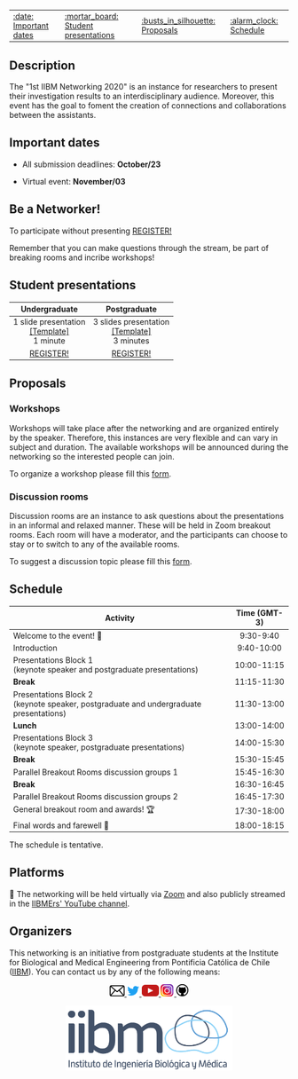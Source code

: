 <center>
<table>
<tr>
  <td><a href="#important-dates">:date: Important dates</a></td>
  <td><a href="#student-presentations">:mortar_board: Student presentations</a></td>
  <td><a href="#proposals">:busts_in_silhouette: Proposals</a></td>
  <td><a href="#schedule">:alarm_clock: Schedule</a></td>
</tr>
</table>
</center>

## Description

The "1st IIBM Networking 2020" is an instance for researchers to present their investigation results to an interdisciplinary audience. Moreover, this event has the goal to foment the creation of connections and collaborations between the assistants. 

## Important dates

 - All submission deadlines: **October/23**

 - Virtual event: **November/03**

## Be a Networker!

To participate without presenting [REGISTER!](https://docs.google.com/forms/d/e/1FAIpQLSf8pZyI7lL4gW7tDGXcgVtoJ1FxgdTYxRhqsfLMl5ztcu0XjA/viewform?usp=sf_link)

Remember that you can make questions through the stream, be part of breaking rooms and incribe workshops!

## Student presentations

| Undergraduate  | Postgraduate |  
|:---:|:---:|
|1 slide presentation<br>[[Template]](https://github.com/IIBMErs/1st-IIBM-Networking-2020/blob/master/templates/Template%201%20page.pptx)<br> 1 minute|3 slides presentation<br>[[Template]](https://github.com/IIBMErs/1st-IIBM-Networking-2020/blob/master/templates/Template%203%20page.pptx)<br>3 minutes|
|[REGISTER!](https://docs.google.com/forms/d/e/1FAIpQLSdQiyXymsQbQ9u8FVLNob-Iz9Yd72xhXDHhAljhp5QQ1xj1Pw/viewform?usp=sf_link) | [REGISTER!](https://docs.google.com/forms/d/e/1FAIpQLSfkcXWRbVFJqf1Ha86PBapHeKbjdZ2pi5zQNIEn7n9eIRdgXQ/viewform?usp=sf_link)  | 

## Proposals
### Workshops
Workshops will take place after the networking and are organized entirely by the speaker. Therefore, this instances are very flexible and can vary in subject and duration. The available workshops will be announced during the networking so the interested people can join.

To organize a workshop please fill this [form](https://docs.google.com/forms/d/e/1FAIpQLSdwE-EEdabz2bOLFyW4XRdaN6SfaduGyjFfPWKT8UmeJLoMKA/viewform?usp=sf_link).

### Discussion rooms
Discussion rooms are an instance to ask questions about the presentations in an informal and relaxed manner. These will be held in Zoom breakout rooms. Each room will have a moderator, and the participants can choose to stay or to switch to any of the available rooms. 

To suggest a discussion topic please fill this [form](https://docs.google.com/forms/d/e/1FAIpQLSdTSCjS7YmxSmdnOpQmdK1ITtFL1jdc9MRECXo1LQPaGOesng/viewform?usp=sf_link).

## Schedule

|**Activity**|Time (GMT-3)|
|---|:-----:|
|Welcome to the event! :confetti_ball:|9:30-9:40|
|Introduction|9:40-10:00|
|Presentations Block 1<br>(keynote speaker and postgraduate presentations)|10:00-11:15|
|**Break**|11:15-11:30|
|Presentations Block 2<br>(keynote speaker, postgraduate and undergraduate presentations)|11:30-13:00|
|**Lunch**|13:00-14:00|
|Presentations Block 3<br>(keynote speaker, postgraduate presentations)| 14:00-15:30|
|**Break**|15:30-15:45|
|Parallel Breakout Rooms discussion groups 1|15:45-16:30|
|**Break**|16:30-16:45|
|Parallel Breakout Rooms discussion groups 2|16:45-17:30|
|General breakout room and awards! :trophy:|17:30-18:00|
|Final words and farewell :wave:|18:00-18:15|

The schedule is tentative.

## Platforms

:round_pushpin: The networking will be held virtually via [Zoom](https://zoom.us/) and also publicly streamed in the [IIBMErs' YouTube channel]().


## Organizers

This networking is an initiative from postgraduate students at the Institute for Biological and Medical Engineering from Pontificia Católica de Chile ([IIBM](https://ingenieriabiologicaymedica.uc.cl/en/)). You can contact us by any of the following means: 

<p align="center">
    <a href="mailto:networking.iibmers@gmail.com">
        <img src="https://github.com/IIBMErs/1st-IIBM-Networking-2020/blob/master/images/email.png?raw=true" width="27" >
    </a>
    <a href="https://twitter.com/IIBMErs_">
        <img src="https://github.com/IIBMErs/1st-IIBM-Networking-2020/blob/master/images/twitter.png?raw=true" width="23" />
    </a> 
    <a href="https://www.youtube.com/channel/UCkovYMRH5t05yrkC0AegO1A?view_as=subscriber">
        <img src="https://github.com/IIBMErs/1st-IIBM-Networking-2020/blob/master/images/youtube.png?raw=true" width="31" />
    </a>
    <a href="https://www.instagram.com/iibmers/?hl=en">
        <img src="https://github.com/IIBMErs/1st-IIBM-Networking-2020/blob/master/images/insta.png?raw=true" width="24" >
    </a>
    <a href="https://github.com/IIBMErs">
        <img src="https://github.com/IIBMErs/1st-IIBM-Networking-2020/blob/master/images/github.png?raw=true" width="22" >
    </a>
</p>

<center>
<img src="https://github.com/IIBMErs/1st-IIBM-Networking-2020/blob/master/images/iibm-color.png?raw=true" width="300">
</center>
